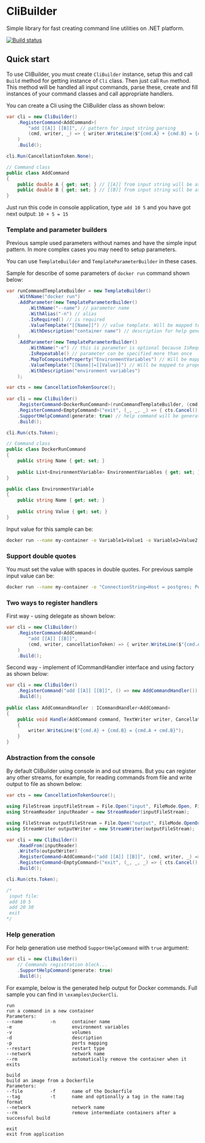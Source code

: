 # CliBuilder
Simple library for fast creating command line utilities on .NET platform.

[![Build status](https://github.com/nsinitsyn/CliBuilder/actions/workflows/dotnet.yml/badge.svg?branch=master)](https://github.com/nsinitsyn/CliBuilder/actions/workflows/dotnet.yml)

## Quick start

To use CliBuilder, you must create `CliBuilder` instance, setup this and call `Build` method for getting instance of `Cli` class. Then just call `Run` method. This method will be handled all input commands, parse these, create and fill instances of your command classes and call appropriate handlers.

You can create a Cli using the CliBuilder class as shown below:

<!-- snippet: quick-start -->
```cs
var cli = new CliBuilder()
    .RegisterCommand<AddCommand>(
        "add [[A]] [[B]]", // pattern for input string parsing
        (cmd, writer, _) => { writer.WriteLine($"{cmd.A} + {cmd.B} = {cmd.A + cmd.B}"); } // command handler
    )
    .Build();

cli.Run(CancellationToken.None);

// Command class
public class AddCommand
{
    public double A { get; set; } // [[A]] from input string will be assigned to A property
    public double B { get; set; } // [[B]] from input string will be assigned to B property
}
```
<!-- endSnippet -->

Just run this code in console application, type `add 10 5` and you have got next output: `10 + 5 = 15`

### Template and parameter builders

Previous sample used parameters without names and have the simple input pattern. 
In more complex cases you may need to setup parameters.

You can use `TemplateBuilder` and `TemplateParameterBuilder` in these cases. 

Sample for describe of some parameters of `docker run` command shown below:

<!-- snippet: quick-start-named-parameters -->
```cs
var runCommandTemplateBuilder = new TemplateBuilder()
    .WithName("docker run")
    .AddParameter(new TemplateParameterBuilder()
        .WithName("--name") // parameter name
        .WithAlias("-n") // alias
        .IsRequired() // is required
        .ValueTemplate("[[Name]]") // value template. Will be mapped to Name property of the command class
        .WithDescription("container name") // description for help generation
    )
    .AddParameter(new TemplateParameterBuilder()
        .WithName("-e") // this is parameter is optional because IsRequired calling missing
        .IsRepeatable() // parameter can be specified more than once
        .MapToCompositeProperty("EnvironmentVariables") // Will be mapped to property EnvironmentVariables of the command class
        .ValueTemplate("[[Name]]=[[Value]]") // Will be mapped to properties Name and Value of the property EnvironmentVariables class
        .WithDescription("environment variables")
    );

var cts = new CancellationTokenSource();
	
var cli = new CliBuilder()
    .RegisterCommand<DockerRunCommand>(runCommandTemplateBuilder, (cmd, _, _) => { /* cmd is instance of DockerRunCommand class */ }, "Run a command in a new container")
    .RegisterCommand<EmptyCommand>("exit", (_, _, _) => { cts.Cancel(); }) // exit command will stop input string waiting
    .SupportHelpCommand(generate: true) // help command will be generated
    .Build();

cli.Run(cts.Token);

// Command class
public class DockerRunCommand
{
    public string Name { get; set; }
    
    public List<EnvironmentVariable> EnvironmentVariables { get; set; }
}

public class EnvironmentVariable
{
    public string Name { get; set; }
    
    public string Value { get; set; }
}
```
<!-- endSnippet -->

Input value for this sample can be:

```sh
docker run --name my-container -e Variable1=Value1 -e Variable2=Value2
```

### Support double quotes

You must set the value with spaces in double quotes. For previous sample input value can be:

```sh
docker run --name my-container -e "ConnectionString=Host = postgres; Port=5432; Database = MyDB;"
```
### Two ways to register handlers

First way - using delegate as shown below:

<!-- snippet: quick-start-two-ways-first -->
```cs
var cli = new CliBuilder()
    .RegisterCommand<AddCommand>(
        "add [[A]] [[B]]",
        (cmd, writer, cancellationToken) => { writer.WriteLine($"{cmd.A} + {cmd.B} = {cmd.A + cmd.B}"); } // handler delegate
    )
    .Build();
```
<!-- endSnippet -->

Second way - implement of ICommandHandler interface and using factory as shown below:

<!-- snippet: quick-start-two-ways-second -->
```cs
var cli = new CliBuilder()
    .RegisterCommand("add [[A]] [[B]]", () => new AddCommandHandler())
    .Build();
	
public class AddCommandHandler : ICommandHandler<AddCommand>
{
    public void Handle(AddCommand command, TextWriter writer, CancellationToken cancellationToken)
    {
        writer.WriteLine($"{cmd.A} + {cmd.B} = {cmd.A + cmd.B}");
    }
}
```
<!-- endSnippet -->

### Abstraction from the console

By default CliBuilder using console in and out streams. But you can register any other streams, for example, for reading commands from file and write output to file as shown below:

<!-- snippet: quick-start-no-console -->
```cs
var cts = new CancellationTokenSource();

using FileStream inputFileStream = File.Open("input", FileMode.Open, FileAccess.Read);
using StreamReader inputReader = new StreamReader(inputFileStream);

using FileStream outputFileStream = File.Open("output", FileMode.OpenOrCreate, FileAccess.Write);
using StreamWriter outputWriter = new StreamWriter(outputFileStream);

var cli = new CliBuilder()
    .ReadFrom(inputReader)
    .WriteTo(outputWriter)
    .RegisterCommand<AddCommand>("add [[A]] [[B]]", (cmd, writer, _) => { writer.WriteLine($"{cmd.A} + {cmd.B} = {cmd.A + cmd.B}"); })
    .RegisterCommand<EmptyCommand>("exit", (_, _, _) => { cts.Cancel(); })
    .Build();

cli.Run(cts.Token);

/*
 input file:
 add 10 5
 add 20 30
 exit
*/
```
<!-- endSnippet -->

### Help generation

For help generation use method `SupportHelpCommand` with `true` argument:
<!-- snippet: quick-start-help-generation -->
```cs
var cli = new CliBuilder()
    // Commands registration block...
    .SupportHelpCommand(generate: true)
    .Build();
```
<!-- endSnippet -->

For example, below is the generated help output for Docker commands. Full sample you can find in `\examples\DockerCli`.
```
run
run a command in a new container
Parameters:
--name          -n      container name                                             
-e                      environment variables                                      
-v                      volumes                                                    
-d                      description                                                
-p                      ports mapping                                              
--restart               restart type                                               
--network               network name                                               
--rm                    automatically remove the container when it exits           

build
build an image from a Dockerfile
Parameters:
--file          -f      name of the Dockerfile                                     
--tag           -t      name and optionally a tag in the name:tag format           
--network               network name                                               
--rm                    remove intermediate containers after a successful build    

exit
exit from application
```
